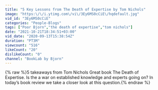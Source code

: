 ```yaml
---
title: "5 Key Lessons from The Death of Expertise by Tom Nichols"
image: "https:\/\/i.ytimg.com\/vi\/3Ey6MS0cCiE\/hqdefault.jpg"
vid_id: "3Ey6MS0cCiE"
categories: "People-Blogs"
tags: ["Poor Bjorn","the death of expertise","tom nichols"]
date: "2021-10-21T18:34:51+03:00"
vid_date: "2020-09-13T15:38:54Z"
duration: "PT3M"
viewcount: "516"
likeCount: "20"
dislikeCount: "0"
channel: "BookLab by Bjorn"
---
```

{% raw %}5 takeaways from Tom Nichols Great book The Death of Expertise. Is the a war on established knowledge and experts going on? In today’s book review we take a closer look at this question.{% endraw %}
